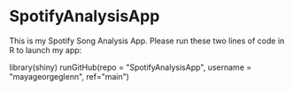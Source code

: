 # SpotifyAnalysisApp

This is my Spotify Song Analysis App.
Please run these two lines of code in R to launch my app:

library(shiny)
runGitHub(repo = "SpotifyAnalysisApp", username = "mayageorgeglenn", ref="main")
